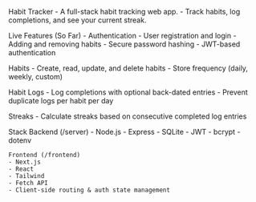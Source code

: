Habit Tracker
    - A full-stack habit tracking web app.
    - Track habits, log completions, and see your current streak.

Live Features (So Far)
    - Authentication
    - User registration and login
    - Adding and removing habits
    - Secure password hashing
    - JWT-based authentication

Habits
    - Create, read, update, and delete habits
    - Store frequency (daily, weekly, custom)

Habit Logs
    - Log completions with optional back-dated entries
    - Prevent duplicate logs per habit per day

Streaks
    - Calculate streaks based on consecutive completed log entries

Stack
    Backend (/server)
    - Node.js
    - Express
    - SQLite
    - JWT
    - bcrypt
    - dotenv

    Frontend (/frontend)
    - Next.js
    - React
    - Tailwind
    - Fetch API
    - Client-side routing & auth state management
